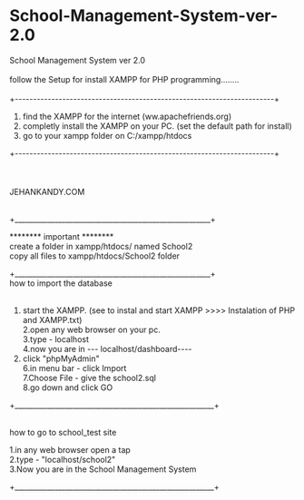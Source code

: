 # School-Management-System-ver-2.0
School Management System ver 2.0 
<br><br>
follow the Setup for install XAMPP for PHP programming........<br><br>
+-----------------------------------------------------------------------+<br>

1. find the XAMPP for the internet (ww.apachefriends.org)
2. completly install the XAMPP on your PC. (set the default path for install) 
3. go to your xampp folder on C:/xampp/htdocs

 +-----------------------------------------------------------------------+<br>
<br><br><br>
JEHANKANDY.COM<br><br>

+______________________________________________________+<br>


********   important  ********<br>
create a folder in xampp/htdocs/ named School2<br>
copy all files to xampp/htdocs/School2 folder<br>

+______________________________________________________+<br>
how to import the database<br><br>

1. start the XAMPP. (see to instal and start XAMPP   >>>>    Instalation of PHP and XAMPP.txt)<br>
2.open any web browser on your pc.<br>
3.type - localhost<br>
4.now you are in --- localhost/dashboard----<br>
5. click "phpMyAdmin"<br>
6.in menu bar - click Import<br>
7.Choose File - give the school2.sql<br>
8.go down and click GO<br>

+_______________________________________________________+<br><br>

how to go to school_test site<br>

1.in any web browser open a tap<br>
2.type - "localhost/school2"<br>
3.Now you are in the School Management System<br>

+_______________________________________________________+ <br><br>
